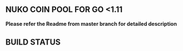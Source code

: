 ## NUKO COIN POOL FOR GO <1.11


**Please refer the Readme from master branch for detailed description**

## BUILD STATUS

